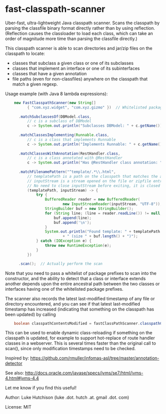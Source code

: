 fast-classpath-scanner
======================

Uber-fast, ultra-lightweight Java classpath scanner. Scans the classpath by parsing the classfile binary format directly rather than by using reflection. (Reflection causes the classloader to load each class, which can take an order of magnitude more time than parsing the classfile directly.)

This classpath scanner is able to scan directories and jar/zip files on the classpath to locate:
* classes that subclass a given class or one of its subclasses
* classes that implement an interface or one of its subinterfaces
* classes that have a given annotation
* file paths (even for non-classfiles) anywhere on the classpath that match a given regexp.

Usage example (with Java 8 lambda expressions):

```java
    new FastClasspathScanner(new String[]
          { "com.xyz.widget", "com.xyz.gizmo" })  // Whitelisted package prefixes to scan
          
      .matchSubclassesOf(DBModel.class,
          // c is a subclass of DBModel
          c -> System.out.println("Subclasses DBModel: " + c.getName()))
          
      .matchClassesImplementing(Runnable.class,
          // c is a class that implements Runnable
          c -> System.out.println("Implements Runnable: " + c.getName()))
          
      .matchClassesWithAnnotation(RestHandler.class,
          // c is a class annotated with @RestHandler
          c -> System.out.println("Has @RestHandler class annotation: " + c.getName()))
          
      .matchFilenamePattern("^template/.*\\.html",
          // templatePath is a path on the classpath that matches the above pattern;
          // inputStream is a stream opened on the file or zipfile entry.
          // No need to close inputStream before exiting, it is closed by caller.
          (templatePath, inputStream) -> {
              try {
                  BufferedReader reader = new BufferedReader(
                          new InputStreamReader(inputStream, "UTF-8"));
                  StringBuilder buf = new StringBuilder();
                  for (String line; (line = reader.readLine()) != null;) {
                      buf.append(line);
                      buf.append('\n');
                  }
                  System.out.println("Found template: " + templatePath
                          + " (size " + buf.length() + ")");
              } catch (IOException e) {
                  throw new RuntimeException(e);
              }
          })

      .scan();  // Actually perform the scan
```

Note that you need to pass a whitelist of package prefixes to scan into the constructor, and the ability to detect that a class or interface extends another depends upon the entire ancestral path between the two classes or interfaces having one of the whitelisted package prefixes.

The scanner also records the latest last-modified timestamp of any file or directory encountered, and you can see if that latest last-modified timestamp has increased (indicating that something on the classpath has been updated) by calling

```java
    boolean classpathContentsModified = fastClassPathScanner.classpathContentsModifiedSinceScan();
```

This can be used to enable dynamic class-reloading if something on the classpath is updated, for example to support hot-replace of route handler classes in a webserver. This is several times faster than the original call to scan(), since only modification timestamps need to be checked.

Inspired by: https://github.com/rmuller/infomas-asl/tree/master/annotation-detector

See also: http://docs.oracle.com/javase/specs/jvms/se7/html/jvms-4.html#jvms-4.4

Let me know if you find this useful!

Author: Luke Hutchison (luke .dot. hutch .at. gmail .dot. com)

License: MIT

